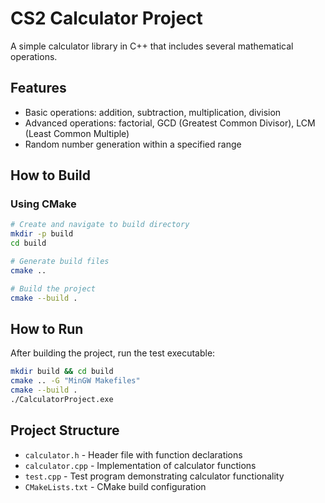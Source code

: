 ﻿# CS2 Calculator Project

A simple calculator library in C++ that includes several mathematical operations. 
## Features

- Basic operations: addition, subtraction, multiplication, division
- Advanced operations: factorial, GCD (Greatest Common Divisor), LCM (Least Common Multiple)
- Random number generation within a specified range

## How to Build

### Using CMake

```bash
# Create and navigate to build directory
mkdir -p build
cd build

# Generate build files
cmake ..

# Build the project
cmake --build .
```


## How to Run

After building the project, run the test executable:

```bash
mkdir build && cd build
cmake .. -G "MinGW Makefiles"
cmake --build .
./CalculatorProject.exe
```

## Project Structure

- `calculator.h` - Header file with function declarations
- `calculator.cpp` - Implementation of calculator functions
- `test.cpp` - Test program demonstrating calculator functionality
- `CMakeLists.txt` - CMake build configuration
